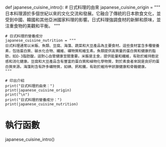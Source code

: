 def japanese_cuisine_intro():
    # 日式料理的由來
    japanese_cuisine_origin = """
    日本料理源於多個世紀以來的文化交流和發展。它融合了傳統的日本飲食文化，並受到中國、韓國和其他亞洲國家料理的影響。日式料理強調食材的新鮮和原味，並注重食物的美觀和平衡。
    """

    # 日式料理的營養成分
    japanese_cuisine_nutrition = """
    日式料理通常以米飯、魚類、豆腐、海藻、蔬菜和大豆產品為主要食材。這些食材富含多種營養素，包括蛋白質、碳水化合物、纖維、礦物質和維生素。魚類提供高質量的蛋白質和健康的脂肪，如Ω-3脂肪酸，這對心血管健康至關重要。米飯是主食，提供能量和纖維，有助於維持飽足感和消化健康。豆腐和大豆產品含有豐富的蛋白質和植物化學物質，對於素食者來說是良好的蛋白質來源。海藻則含有許多礦物質，如碘、鈣和鐵，有助於維持甲狀腺健康和骨骼健康。
    """

    # 印出介紹
    print("日式料理的由來：")
    print(japanese_cuisine_origin)
    print("\n")
    print("日式料理的營養成分：")
    print(japanese_cuisine_nutrition)

# 執行函數
japanese_cuisine_intro()
